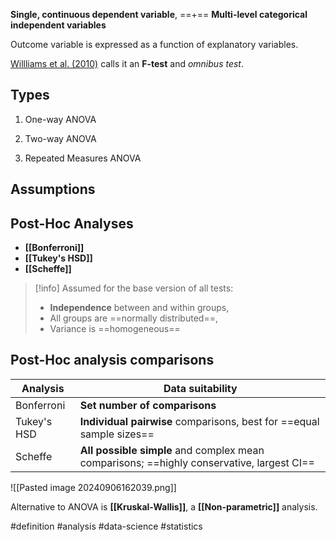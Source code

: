 **Single, continuous dependent variable**,
==+==
**Multi-level categorical independent variables**

Outcome variable is expressed as a function of explanatory variables.

[Willliams et al. (2010)](https://personal.utdallas.edu/~Herve/abdi-PostHoc2010-pretty.pdf) calls it an **F-test** and *omnibus test*. 

## Types
1. One-way ANOVA

2. Two-way ANOVA

3. Repeated Measures ANOVA


## Assumptions


## Post-Hoc Analyses

- **[[Bonferroni]]**
- **[[Tukey's HSD]]**
- **[[Scheffe]]**

> [!info] Assumed for the base version of all tests:
> - **Independence** between and within groups, 
> - All groups are ==normally distributed==,
> - Variance is ==homogeneous==

## Post-Hoc analysis comparisons

| Analysis    | Data suitability                                                                          |
| ----------- | ----------------------------------------------------------------------------------------- |
| Bonferroni  | **Set number of comparisons**                                                             |
| Tukey's HSD | **Individual pairwise** comparisons, best for ==equal sample sizes==                      |
| Scheffe     | **All possible simple** and complex mean comparisons; ==highly conservative, largest CI== |


![[Pasted image 20240906162039.png]]

Alternative to ANOVA is **[[Kruskal-Wallis]]**, a **[[Non-parametric]]** analysis.

#definition #analysis #data-science #statistics 
